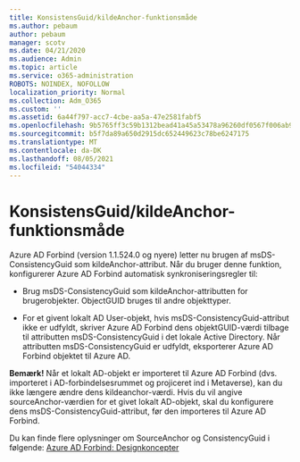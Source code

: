 ```yaml
---
title: KonsistensGuid/kildeAnchor-funktionsmåde
ms.author: pebaum
author: pebaum
manager: scotv
ms.date: 04/21/2020
ms.audience: Admin
ms.topic: article
ms.service: o365-administration
ROBOTS: NOINDEX, NOFOLLOW
localization_priority: Normal
ms.collection: Adm_O365
ms.custom: ''
ms.assetid: 6a44f797-acc7-4cbe-aa5a-47e2581fabf5
ms.openlocfilehash: 9b5765ff3c59b1312bead41a45a53478a96260df0567f006ab93c3ccfaf4be64
ms.sourcegitcommit: b5f7da89a650d2915dc652449623c78be6247175
ms.translationtype: MT
ms.contentlocale: da-DK
ms.lasthandoff: 08/05/2021
ms.locfileid: "54044334"
---
```

# <a name="consistencyguid--sourceanchor-behavior"></a>KonsistensGuid/kildeAnchor-funktionsmåde

Azure AD Forbind (version 1.1.524.0 og nyere) letter nu brugen af msDS-ConsistencyGuid som kildeAnchor-attribut. Når du bruger denne funktion, konfigurerer Azure AD Forbind automatisk synkroniseringsregler til:
  
- Brug msDS-ConsistencyGuid som kildeAnchor-attributten for brugerobjekter. ObjectGUID bruges til andre objekttyper.
    
- For et givent lokalt AD User-objekt, hvis msDS-ConsistencyGuid-attribut ikke er udfyldt, skriver Azure AD Forbind dens objektGUID-værdi tilbage til attributten msDS-ConsistencyGuid i det lokale Active Directory. Når attributten msDS-ConsistencyGuid er udfyldt, eksporterer Azure AD Forbind objektet til Azure AD.
    
 **Bemærk!** Når et lokalt AD-objekt er importeret til Azure AD Forbind (dvs. importeret i AD-forbindelsesrummet og projiceret ind i Metaverse), kan du ikke længere ændre dens kildeanchor-værdi. Hvis du vil angive sourceAnchor-værdien for et givet lokalt AD-objekt, skal du konfigurere dens msDS-ConsistencyGuid-attribut, før den importeres til Azure AD Forbind. 
  
Du kan finde flere oplysninger om SourceAnchor og ConsistencyGuid i følgende: [Azure AD Forbind: Designkoncepter](https://docs.microsoft.com/azure/active-directory/connect/active-directory-aadconnect-design-concepts)
  

